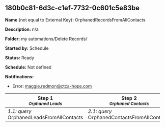 ## 180b0c81-6d3c-c1ef-7732-0c601c5e83be

**Name** (not equal to External Key)**:** OrphanedRecordsFromAllContacts

**Description:** n/a

**Folder:** my automations/Delete Records/

**Started by:** Schedule

**Status:** Ready

**Schedule:** Not defined

**Notifications:**

* Error: maggie.redmon@ctca-hope.com

| Step 1<br>_<small>Orphaned Leads</small>_ | Step 2<br>_<small>Orphaned Contacts</small>_ | Step 3<br>_<small>Orphaned Users</small>_ | Step 4<br>_<small>Email Address As Key Without Subscribers</small>_ | Step 5<br>_<small>Orphaned Leads Without Subscribers</small>_ | Step 6<br>_<small>Orphaned Contacts Without Subscribers</small>_ | Step 7<br>_<small>Orphaned Users Without Subscribers</small>_ |
| --- | --- | --- | --- | --- | --- | --- |
| _1.1: query_<br>OrphanedLeadsFromAllContacts | _2.1: query_<br>OrphanedContactsFromAllContacts | _3.1: query_<br>OrphanedUsersFromAllContacts | _4.1: query_<br>OrphanedEmailAddressAsSubscriberKeyFromAllContacts | _5.1: query_<br>OrphanedLeadsWithoutSubscribers | _6.1: query_<br>OrphanedContactsWithoutSubscribers | _7.1: query_<br>OrphanedUsersWithoutSubscribers |
